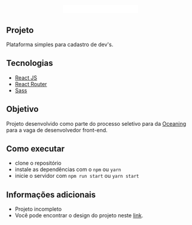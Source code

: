 <div align="center">
  <img src='./src/assets/logo.png' width='200' />
</div>

## Projeto

Plataforma simples para cadastro de dev's.

## Tecnologias

- [React JS](http://reactjs.org/)
- [React Router](https://reactrouter.com/web/guides/quick-start)
- [Sass](https://sass-lang.com/)

## Objetivo

Projeto desenvolvido como parte do processo seletivo para da [Oceaning](https://www.instagram.com/theoceaning/) para a vaga de desenvolvedor front-end.

## Como executar

- clone o repositório
- instale as dependências com o `npm` ou `yarn`
- inicie o servidor com `npm run start` ou `yarn start`

## Informações adicionais

- Projeto incompleto
- Você pode encontrar o design do projeto neste [link](https://www.figma.com/file/WUbF7kWrb81Tbr5zIZ1KLp/Front-end-%7C-Oceaning-Jun-2021?node-id=0%3A1).
